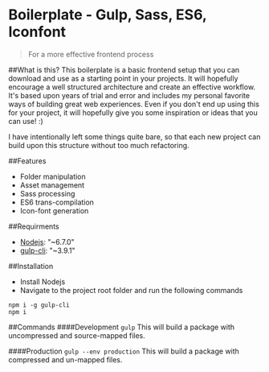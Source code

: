 # Boilerplate - Gulp, Sass, ES6, Iconfont
> For a more effective frontend process

##What is this? 
This boilerplate is a basic frontend setup that you can download and use as a starting point in your projects.
It will hopefully encourage a well structured architecture and create an effective workflow.
It's based upon years of trial and error and includes my personal favorite ways of building great web experiences.
Even if you don't end up using this for your project, it will hopefully give you some inspiration or ideas that you can use! :)

I have intentionally left some things quite bare, so that each new project can build upon this structure without too much refactoring. 

##Features
- Folder manipulation
- Asset management
- Sass processing
- ES6 trans-compilation
- Icon-font generation

##Requirments
- [Nodejs](https://nodejs.org/en/): "~6.7.0"
- [gulp-cli](https://github.com/gulpjs/gulp-cli): "~3.9.1"


##Installation
- Install Nodejs
- Navigate to the project root folder and run the following commands
```
npm i -g gulp-cli
npm i
```

##Commands
####Development `gulp`
This will build a package with uncompressed and source-mapped files.

####Production `gulp --env production`
This will build a package with compressed and un-mapped files.